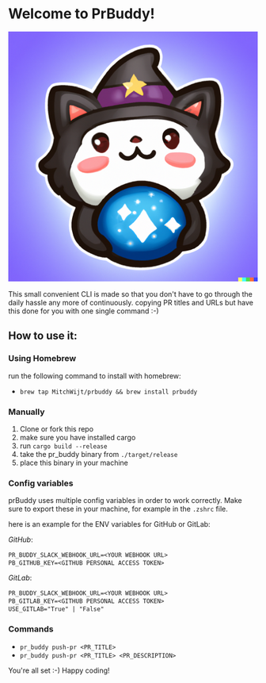 # Welcome to PrBuddy!
![](./assets/logo.png)

This small convenient CLI is made so that you don't have to go 
through the daily hassle any more of continuously.
copying PR titles and URLs but have this done for you with one single command :-)

## How to use it: 

### Using Homebrew
run the following command to install with homebrew:
- ```brew tap MitchWijt/prbuddy && brew install prbuddy```

### Manually
1. Clone or fork this repo
2. make sure you have installed cargo
3. run `cargo build --release`
4. take the pr_buddy binary from `./target/release`
5. place this binary in your machine

### Config variables
prBuddy uses multiple config variables in order to work correctly.
Make sure to export these in your machine, for example in the `.zshrc` file.

here is an example for the ENV variables for GitHub or GitLab:

*GitHub*:
```
PR_BUDDY_SLACK_WEBHOOK_URL=<YOUR WEBHOOK URL>
PB_GITHUB_KEY=<GITHUB PERSONAL ACCESS TOKEN>
```

*GitLab*:
```
PR_BUDDY_SLACK_WEBHOOK_URL=<YOUR WEBHOOK URL>
PB_GITLAB_KEY=<GITHUB PERSONAL ACCESS TOKEN>
USE_GITLAB="True" | "False"
```

### Commands
- `pr_buddy push-pr <PR_TITLE>`
- `pr_buddy push-pr <PR_TITLE> <PR_DESCRIPTION>`

You're all set :-) Happy coding!
